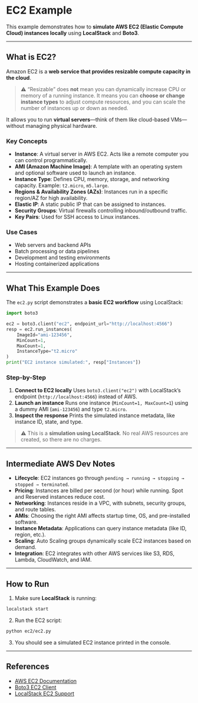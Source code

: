 # EC2 Example

This example demonstrates how to **simulate AWS EC2 (Elastic Compute Cloud) instances locally** using **LocalStack** and **Boto3**.

---

## What is EC2?

Amazon EC2 is a **web service that provides resizable compute capacity in the cloud**.  

> ⚠️ “Resizable” does **not** mean you can dynamically increase CPU or memory of a running instance. It means you can **choose or change instance types** to adjust compute resources, and you can scale the number of instances up or down as needed.

It allows you to run **virtual servers**—think of them like cloud-based VMs—without managing physical hardware.

### Key Concepts

- **Instance**: A virtual server in AWS EC2. Acts like a remote computer you can control programmatically.
- **AMI (Amazon Machine Image)**: A template with an operating system and optional software used to launch an instance.
- **Instance Type**: Defines CPU, memory, storage, and networking capacity. Example: `t2.micro`, `m5.large`.
- **Regions & Availability Zones (AZs)**: Instances run in a specific region/AZ for high availability.
- **Elastic IP**: A static public IP that can be assigned to instances.
- **Security Groups**: Virtual firewalls controlling inbound/outbound traffic.
- **Key Pairs**: Used for SSH access to Linux instances.

### Use Cases

- Web servers and backend APIs
- Batch processing or data pipelines
- Development and testing environments
- Hosting containerized applications

---

## What This Example Does

The `ec2.py` script demonstrates a **basic EC2 workflow** using LocalStack:

```python
import boto3

ec2 = boto3.client("ec2", endpoint_url="http://localhost:4566")
resp = ec2.run_instances(
    ImageId="ami-123456",
    MinCount=1,
    MaxCount=1,
    InstanceType="t2.micro"
)
print("EC2 instance simulated:", resp["Instances"])
````

### Step-by-Step

1. **Connect to EC2 locally**
   Uses `boto3.client("ec2")` with LocalStack’s endpoint (`http://localhost:4566`) instead of AWS.
2. **Launch an instance**
   Runs one instance (`MinCount=1, MaxCount=1`) using a dummy AMI (`ami-123456`) and type `t2.micro`.
3. **Inspect the response**
   Prints the simulated instance metadata, like instance ID, state, and type.

> ⚠️ This is a **simulation using LocalStack**. No real AWS resources are created, so there are no charges.

---

## Intermediate AWS Dev Notes

* **Lifecycle**: EC2 instances go through `pending → running → stopping → stopped → terminated`.
* **Pricing**: Instances are billed per second (or hour) while running. Spot and Reserved instances reduce cost.
* **Networking**: Instances reside in a VPC, with subnets, security groups, and route tables.
* **AMIs**: Choosing the right AMI affects startup time, OS, and pre-installed software.
* **Instance Metadata**: Applications can query instance metadata (like ID, region, etc.).
* **Scaling**: Auto Scaling groups dynamically scale EC2 instances based on demand.
* **Integration**: EC2 integrates with other AWS services like S3, RDS, Lambda, CloudWatch, and IAM.

---

## How to Run

1. Make sure **LocalStack** is running:

```bash
localstack start
```

2. Run the EC2 script:

```bash
python ec2/ec2.py
```

3. You should see a simulated EC2 instance printed in the console.

---

## References

* [AWS EC2 Documentation](https://docs.aws.amazon.com/ec2/index.html)
* [Boto3 EC2 Client](https://boto3.amazonaws.com/v1/documentation/api/latest/reference/services/ec2.html)
* [LocalStack EC2 Support](https://docs.localstack.cloud/references/aws/ec2/)
